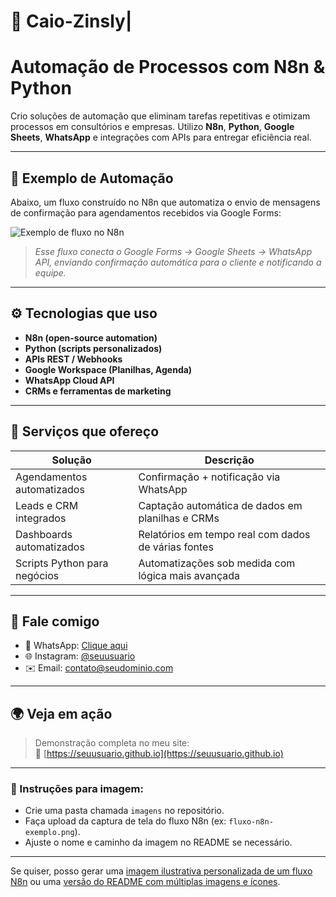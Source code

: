 # 🤖 Caio-Zinsly|
# Automação de Processos com N8n & Python

Crio soluções de automação que eliminam tarefas repetitivas e otimizam processos em consultórios e empresas. Utilizo **N8n**, **Python**, **Google Sheets**, **WhatsApp** e integrações com APIs para entregar eficiência real.

---

## 🔁 Exemplo de Automação

Abaixo, um fluxo construído no N8n que automatiza o envio de mensagens de confirmação para agendamentos recebidos via Google Forms:

![Exemplo de fluxo no N8n](./imagens/fluxo-n8n-exemplo.png)

> *Esse fluxo conecta o Google Forms → Google Sheets → WhatsApp API, enviando confirmação automática para o cliente e notificando a equipe.*

---

## ⚙️ Tecnologias que uso

- **N8n (open-source automation)**
- **Python (scripts personalizados)**
- **APIs REST / Webhooks**
- **Google Workspace (Planilhas, Agenda)**
- **WhatsApp Cloud API**
- **CRMs e ferramentas de marketing**

---

## 🧩 Serviços que ofereço

| Solução                         | Descrição                                               |
|-------------------------------|----------------------------------------------------------|
| Agendamentos automatizados     | Confirmação + notificação via WhatsApp                   |
| Leads e CRM integrados         | Captação automática de dados em planilhas e CRMs        |
| Dashboards automatizados       | Relatórios em tempo real com dados de várias fontes      |
| Scripts Python para negócios   | Automatizações sob medida com lógica mais avançada       |

---

## 💬 Fale comigo

- 📲 WhatsApp: [Clique aqui](https://wa.me/55SEUNUMERO)
- 🌐 Instagram: [@seuusuario](https://instagram.com/seuusuario)
- ✉️ Email: contato@seudominio.com

---

## 🌍 Veja em ação

> Demonstração completa no meu site:  
🔗 [https://seuusuario.github.io](https://seuusuario.github.io)

---

### 📁 Instruções para imagem:

- Crie uma pasta chamada `imagens` no repositório.
- Faça upload da captura de tela do fluxo N8n (ex: `fluxo-n8n-exemplo.png`).
- Ajuste o nome e caminho da imagem no README se necessário.

---

Se quiser, posso gerar uma [imagem ilustrativa personalizada de um fluxo N8n](f) ou uma [versão do README com múltiplas imagens e ícones](f).
